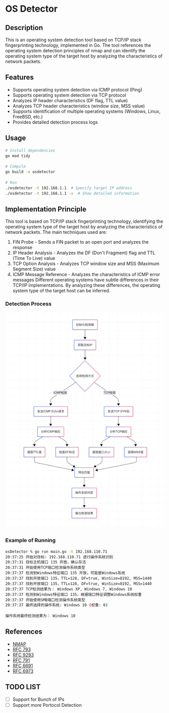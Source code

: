 # OS Detector

## Description
This is an operating system detection tool based on TCP/IP stack fingerprinting technology, implemented in Go. The tool references the operating system detection principles of nmap and can identify the operating system type of the target host by analyzing the characteristics of network packets.

## Features

- Supports operating system detection via ICMP protocol (Ping)
- Supports operating system detection via TCP protocol
- Analyzes IP header characteristics (DF flag, TTL value)
- Analyzes TCP header characteristics (window size, MSS value)
- Supports identification of multiple operating systems (Windows, Linux, FreeBSD, etc.)
- Provides detailed detection process logs

## Usage
```bash
# Install dependencies
go mod tidy

# Compile
go build -o osdetector

# Run
./osdetector -t 192.168.1.1  # Specify target IP address
./osdetector -t 192.168.1.1 -v  # Show detailed information
```

## Implementation Principle
This tool is based on TCP/IP stack fingerprinting technology, identifying the operating system type of the target host by analyzing the characteristics of network packets. The main techniques used are:

1. FIN Probe - Sends a FIN packet to an open port and analyzes the response
2. IP Header Analysis - Analyzes the DF (Don't Fragment) flag and TTL (Time To Live) value
3. TCP Option Analysis - Analyzes TCP window size and MSS (Maximum Segment Size) value
4. ICMP Message Reference - Analyzes the characteristics of ICMP error messages
Different operating systems have subtle differences in their TCP/IP implementations. By analyzing these differences, the operating system type of the target host can be inferred.

### Detection Process

![progress](./img/progress.png)


### Example of Running
```bash
osDetector % go run main.go -t 192.168.110.71
20:37:25 开始对目标: 192.168.110.71 进行操作系统识别
20:37:31 目标主机端口 135 开放，确认存活
20:37:31 开始使用TCP端口检测操作系统类型
20:37:37 检测到Windows特征端口 135 开放，可能是Windows系统
20:37:37 找到开放端口 135，TTL=128, DF=true, WinSize=8192, MSS=1440
20:37:37 找到开放端口 135，TTL=128, DF=true, WinSize=8192, MSS=1440
20:37:37 TCP检测结果为： Windows XP, Windows 7, Windows 10
20:37:37 检测到Windows特征端口 135，根据端口特征调整Windows系统权重
20:37:37 开始使用SMB端口检测操作系统类型
20:37:37 最终选择的操作系统: Windows 10 (权重: 6)

操作系统最终检测结果为： Windows 10
```

## References
- [NMAP](https://nmap.org/nmap-fingerprinting-article.txt)
- [RFC 793](https://datatracker.ietf.org/doc/html/rfc761)
- [RFC 9293](https://www.rfc-editor.org/info/rfc9293)
- [RFC 791](https://datatracker.ietf.org/doc/html/rfc791)
- [RFC 6691](https://www.rfc-editor.org/rfc/rfc6691.html)
- [RFC 6973](https://datatracker.ietf.org/doc/html/rfc6973)

## TODO LIST
- [ ] Support for Bunch of IPs
-  [ ] Support more Portocol Detection 
